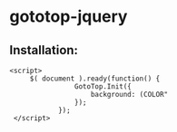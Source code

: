 # gototop-jquery

## Installation:

```
<script>
     $( document ).ready(function() {
                GotoTop.Init({
                    background: (COLOR"
                });
            });
 </script>
```

